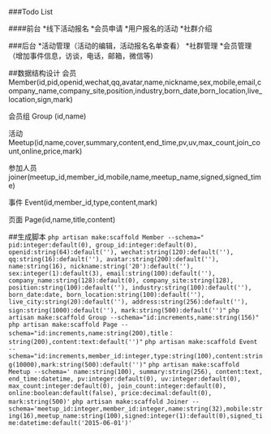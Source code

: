 

###Todo List

####前台
*线下活动报名
*会员申请
*用户报名的活动
*社群介绍

###后台
*活动管理（活动的编辑，活动报名名单查看）
*社群管理
*会员管理（增加事件信息，访谈，电话，邮箱，微信等)

##数据结构设计
会员
 Member(id,pid,openid,wechat,qq,avatar,name,nickname,sex,mobile,email,company_name,company_site,position,industry,born_date,born_location,live_location,sign,mark)

会员组
 Group (id,name)

活动
 Meetup(id,name,cover,summary,content,end_time,pv,uv,max_count,join_count,online,price,mark)

参加人员
 joiner(meetup_id,member_id,mobile,name,meetup_name,signed,signed_time)

事件
  Event(id,member_id,type,content,mark)

页面
  Page(id,name,title,content)


##生成脚本
`
 php artisan make:scaffold Member --schema="
pid:integer:default(0),
group_id:integer:default(0),
openid:string(64):default(''),
wechat:string(120):default(''),
qq:string(16):default(''),
avatar:string(200):default(''),
name:string(16),
nickname:string('20'):default(''),
sex:integer(1):default(3),
email:string(100):default(''),
company_name:string(128):default(0),
company_site:string(128),
position:string(100):default(''),
industry:string(100):default(''),
born_date:date,
born_location:string(100):default(''),
live_city:string(20):default(''),
address:string(256):default(''),
sign:string(1000):default(''),
mark:string(500):default('')"
`
`
  php artisan make:scaffold Group --schema="id:increments,name:string(156)"
`
 `
 php artisan make:scaffold Page --schema="id:increments,name:string(200),title：string(200),content:text:default('')"
`
`
 php artisan make:scaffold Event --schema="id:increments,member_id:integer,type:string(100),content:string(10000),mark:string(500):default('')"
`
`
 php artisan make:scaffold Meetup --schema='
name:string(100),
summary:string(256),
content:text,
end_time:datetime,
pv:integer:default(0),
uv:integer:default(0),
max_count:integer:default(0),
join_count:integer:default(0),
online:boolean:default(false),
price:decimal:default(0),
mark:string(500)'
`
`
 php artisan make:scaffold Joiner --schema='meetup_id:integer,member_id:integer,name:string(32),mobile:string(16),meetup_name:string(100),signed:integer(1):default(0),signed_time:datetime:default('2015-06-01')'
`


